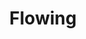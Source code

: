 ---
layout: post
title:  "Flowing"
image0: https://farm6.staticflickr.com/5570/15034010048_175d9a0917.jpg
image1: https://farm6.staticflickr.com/5599/15431939532_dc024a176a_b.jpg
thumbnail: https://farm6.staticflickr.com/5579/15248818931_e87cffb9c1_n.jpg
dimensionX: 45"
dimensionY: 11"
dimensionZ: 5"
materials: Ambrosia maple/Walnut
price: $3000
---